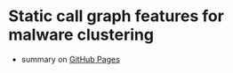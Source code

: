 # Static call graph features for malware clustering

* summary on [GitHub Pages](https://attilamester.github.io/call-graph/)